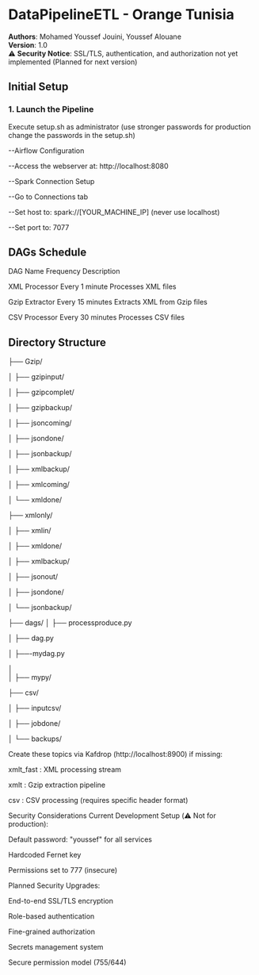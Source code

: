 # DataPipelineETL - Orange Tunisia

**Authors**: Mohamed Youssef Jouini, Youssef Alouane  
**Version**: 1.0  
⚠️ **Security Notice**: SSL/TLS, authentication, and authorization not yet implemented (Planned for next version)

## Initial Setup

### 1. Launch the Pipeline

Execute setup.sh as administrator (use stronger passwords for production change the passwords in the setup.sh)

--Airflow Configuration

--Access the webserver at: http://localhost:8080

--Spark Connection Setup

--Go to Connections tab

--Set host to: spark://[YOUR_MACHINE_IP] (never use localhost)

--Set port to: 7077

## DAGs Schedule

DAG Name	Frequency	Description

XML Processor	Every 1 minute	Processes XML files

Gzip Extractor	Every 15 minutes	Extracts XML from Gzip files

CSV Processor	Every 30 minutes	Processes CSV files


## Directory Structure

├── Gzip/

│   ├── gzipinput/

│   ├── gzipcomplet/

│   ├── gzipbackup/

│   ├── jsoncoming/

│   ├── jsondone/

│   ├── jsonbackup/

│   ├── xmlbackup/

│   ├── xmlcoming/

│   └── xmldone/

├── xmlonly/

│   ├── xmlin/ 

│   ├── xmldone/

│   ├── xmlbackup/

│   ├── jsonout/

│   ├── jsondone/

│   └── jsonbackup/

├── dags/
│   ├── processproduce.py

│   ├── dag.py

│   ├──-mydag.py

│   
│ 
├── mypy/     

├── csv/

│   ├── inputcsv/ 

│   ├── jobdone/

│   └── backups/



Create these topics via Kafdrop (http://localhost:8900) if missing:

xmlt_fast : XML processing stream

xmlt : Gzip extraction pipeline

csv : CSV processing (requires specific header format)

Security Considerations
Current Development Setup (⚠️ Not for production):

Default password: "youssef" for all services

Hardcoded Fernet key

Permissions set to 777 (insecure)

Planned Security Upgrades:

End-to-end SSL/TLS encryption

Role-based authentication

Fine-grained authorization

Secrets management system

Secure permission model (755/644)
